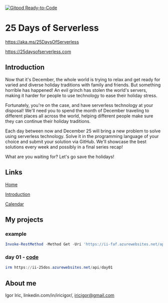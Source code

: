 [![Gitpod Ready-to-Code](https://img.shields.io/badge/Gitpod-Ready--to--Code-blue?logo=gitpod)](https://gitpod.io/#https://github.com/iricigor/25daysofserverless) 

# 25 Days of Serverless

https://aka.ms/25DaysOfServerless

https://25daysofserverless.com

## Introduction

Now that it's December, the whole world is trying to relax and get ready for varied and diverse holiday traditions with family and friends. But something horrible has happened! An evil grinch has stolen the world's servers, making it harder for people to use technology to ease their holiday stress.

Fortunately, you're on the case, and have serverless technology at your disposal! We'll need you to spend the month of December traveling to different places all across the world, helping different people make sure they can continue their holiday traditions.

Each day between now and December 25 will bring a new problem to solve using serverless technology. Solve it in the programming language of your choice and submit your solution via GitHub. We'll showcase the best solutions every week and possibly in a final series recap!

What are you waiting for? Let's go save the holidays!

## Links

[Home](https://25daysofserverless.com/)

[Introduction](https://25daysofserverless.com/introduction)

[Calendar](https://25daysofserverless.com/calendar)

## My projects

### example
```PowerShell
Invoke-RestMethod -Method Get -Uri 'https://ii-faf.azurewebsites.net/api/HttpTrigger?code=bzx0TVwsDFBhEyqPGMee1ULF0AVqbaqQjeUkHAXZcDWhflQucfhbXw==&Name=Jelena'
```

### day 01  - [code](./day01/day01/run.ps1)
```PowerShell
irm https://ii-25dos.azurewebsites.net/api/day01
```

## About me

Igor Iric, linkedin.com/in/iricigor/, iricigor@gmail.com